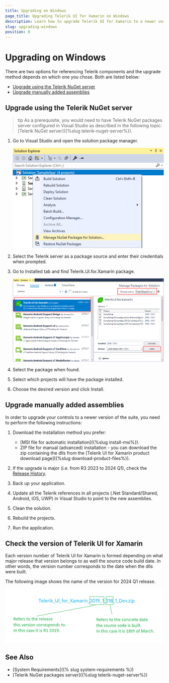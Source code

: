 ```yaml
---
title: Upgrading on Windows
page_title: Upgrading Telerik UI for Xamarin on Windows
description: Learn how to upgrade Telerik UI for Xamarin to a newer version of Windows
slug: upgrading-windows
position: 0
---
```


# Upgrading on Windows

There are two options for referencing Telerik components and the upgrade method depends on which one you chose. Both are listed below:

* [Upgrade using the Telerik NuGet server](#upgrade-using-the-telerik-nuget-server)
* [Upgrade manually added assemblies](#upgrade-manually-added-assemblies)

## Upgrade using the Telerik NuGet server

>tip As a prerequisite, you would need to have Telerik NuGet packages server configured in Visual Studio as described in the following topic: [Telerik NuGet server]({%slug telerik-nuget-server%}). 

1.	Go to Visual Studio and open the solution package manager.

	![Open PackageManager](images/nuget_managesolution.png)

2.	Select the Telerik server as a package source and enter their credentials when prompted.
3.	Go to Installed tab and find Telerik.UI.for.Xamarin package. 

	![Update](images/nuget_upgrade.png)

4.	Select the package when found.
5.	Select which projects will have the package installed.
6.	Choose the desired version and click Install.

## Upgrade manually added assemblies

In order to upgrade your controls to a newer version of the suite, you need to perform the following instructions:

1. Download the installation method you prefer:

	* [MSI file for automatic installation]({%slug install-msi%}).
	* ZIP file for manual (advanced) installation - you can download the zip containing the dlls from the [Telerik UI for Xamarin product download page]({%slug download-product-files%}).

2. If the upgrade is major (i.e. from R3 2023 to 2024 Q1), check the [Release History](https://www.telerik.com/support/whats-new/xamarin-ui/release-history).
3. Back up your application.
4. Update all the Telerik references in all projects (.Net Standard/Shared, Android, iOS, UWP) in Visual Studio to point to the new assemblies.
5. Clean the solution.
6. Rebuild the projects.
7. Run the application.

## Check the version of Telerik UI for Xamarin

Each version number of Telerik UI for Xamarin is formed depending on what major release that version belongs to as well the source code build date. In other words, the version number corresponds to the date when the dlls were built.

The following image shows the name of the version for 2024 Q1 release.

![Version](images/versions.png)

## See Also

- [System Requirements]({% slug system-requirements %})
- [Telerik NuGet packages server]({%slug telerik-nuget-server%})
